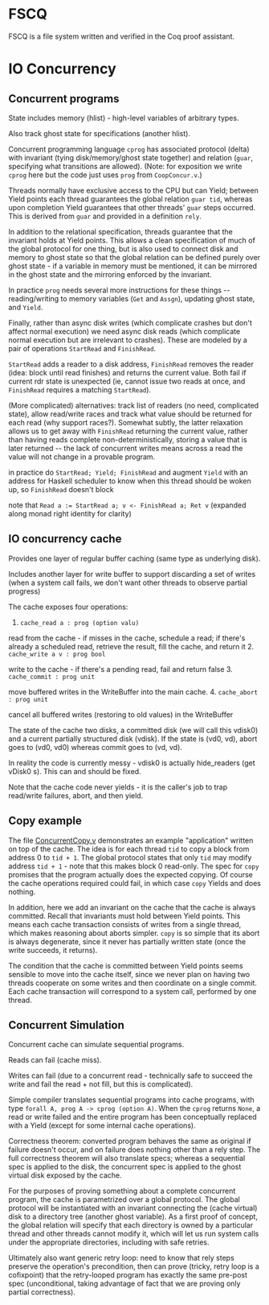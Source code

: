 # FSCQ
FSCQ is a file system written and verified in the Coq proof assistant.

# IO Concurrency

## Concurrent programs

State includes memory (hlist) - high-level variables of arbitrary types.

Also track ghost state for specifications (another hlist).

Concurrent programming language `cprog` has associated protocol (delta) with invariant (tying disk/memory/ghost state together) and relation (`guar`, specifying what transitions are allowed). (Note: for exposition we write `cprog` here but the code just uses `prog` from `CoopConcur.v`.)

Threads normally have exclusive access to the CPU but can Yield; between Yield points each thread guarantees the global relation `guar tid`, whereas upon completion Yield guarantees that other threads' `guar` steps occurred. This is derived from `guar` and provided in a definition `rely`.

In addition to the relational specification, threads guarantee that the invariant holds at Yield points. This allows a clean specification of much of the global protocol for one thing, but is also used to connect disk and memory to ghost state so that the global relation can be defined purely over ghost state - if a variable in memory must be mentioned, it can be mirrored in the ghost state and the mirroring enforced by the invariant.

In practice `prog` needs several more instructions for these things -- reading/writing to memory variables (`Get` and `Assgn`), updating ghost state, and `Yield`.

Finally, rather than async disk writes (which complicate crashes but don't affect normal execution) we need async disk reads (which complicate normal execution but are irrelevant to crashes). These are modeled by a pair of operations `StartRead` and `FinishRead`.

`StartRead` adds a reader to a disk address, `FinishRead` removes the reader (idea: block until read finishes) and returns the current value. Both fail if current rdr state is unexpected (ie, cannot issue two reads at once, and `FinishRead` requires a matching `StartRead`).

(More complicated) alternatives: track list of readers (no need, complicated state), allow read/write races and track what value should be returned for each read (why support races?). Somewhat subtly, the latter relaxation allows us to get away with `FinishRead` returning the current value, rather than having reads complete non-deterministically, storing a value that is later returned -- the lack of concurrent writes means across a read the value will not change in a provable program.

in practice do `StartRead; Yield; FinishRead` and augment `Yield` with an address for Haskell scheduler to know when this thread should be woken up, so `FinishRead` doesn't block

note that `Read a := StartRead a; v <- FinishRead a; Ret v` (expanded along monad right identity for clarity)

## IO concurrency cache

Provides one layer of regular buffer caching (same type as underlying disk).

Includes another layer for write buffer to support discarding a set of writes (when a system call fails, we don't want other threads to observe partial progress)

The cache exposes four operations:

1. `cache_read a : prog (option valu)`

  read from the cache - if misses in the cache, schedule a read; if there's already a scheduled read, retrieve the result, fill the cache, and return it
2. `cache_write a v : prog bool`

  write to the cache - if there's a pending read, fail and return false
3. `cache_commit : prog unit`

  move buffered writes in the WriteBuffer into the main cache.
4. `cache_abort : prog unit`

  cancel all buffered writes (restoring to old values) in the WriteBuffer

The state of the cache two disks, a committed disk (we will call this vdisk0) and a current partially structured disk (vdisk). If the state is (vd0, vd), abort goes to (vd0, vd0) whereas commit goes to (vd, vd).

In reality the code is currently messy - vdisk0 is actually hide_readers (get vDisk0 s). This can and should be fixed.

Note that the cache code never yields - it is the caller's job to trap read/write failures, abort, and then yield.

## Copy example

The file [ConcurrentCopy.v](src/ConcurrentCopy.v) demonstrates an example "application" written on top of the cache. The idea is for each thread `tid` to copy a block from address 0 to `tid + 1`. The global protocol states that only `tid` may modify address `tid + 1` - note that this makes block 0 read-only. The spec for `copy` promises that the program actually does the expected copying. Of course the cache operations required could fail, in which case `copy` Yields and does nothing.

In addition, here we add an invariant on the cache that the cache is always committed. Recall that invariants must hold between Yield points. This means each cache transaction consists of writes from a single thread, which makes reasoning about aborts simpler. `copy` is so simple that its abort is always degenerate, since it never has partially written state (once the write succeeds, it returns).

The condition that the cache is committed between Yield points seems sensible to move into the cache itself, since we never plan on having two threads cooperate on some writes and then coordinate on a single commit. Each cache transaction will correspond to a system call, performed by one thread.

## Concurrent Simulation

Concurrent cache can simulate sequential programs.

Reads can fail (cache miss).

Writes can fail (due to a concurrent read - technically safe to succeed the write and fail the read + not fill, but this is complicated).

Simple compiler translates sequential programs into cache programs, with type `forall A, prog A -> cprog (option A)`. When the `cprog` returns `None`, a read or write failed and the entire program has been conceptually replaced with a Yield (except for some internal cache operations).

Correctness theorem: converted program behaves the same as original if failure doesn't occur, and on failure does nothing other than a rely step. The full correctness theorem will also translate specs; whereas a sequential spec is applied to the disk, the concurrent spec is applied to the ghost virtual disk exposed by the cache.

For the purposes of proving something about a complete concurrent program, the cache is parametrized over a global protocol. The global protocol will be instantiated with an invariant connecting the (cache virtual) disk to a directory tree (another ghost variable). As a first proof of concept, the global relation will specify that each directory is owned by a particular thread and other threads cannot modify it, which will let us run system calls under the appropriate directories, including with safe retries.

Ultimately also want generic retry loop: need to know that rely steps preserve the operation's precondition, then can prove (tricky, retry loop is a cofixpoint) that the retry-looped program has exactly the same pre-post spec (unconditional, taking advantage of fact that we are proving only partial correctness).
